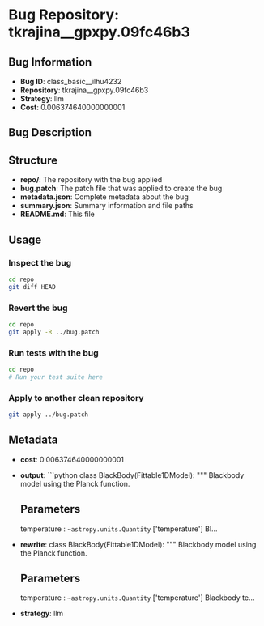 # Bug Repository: tkrajina__gpxpy.09fc46b3

## Bug Information

- **Bug ID**: class_basic__ilhu4232
- **Repository**: tkrajina__gpxpy.09fc46b3
- **Strategy**: llm
- **Cost**: 0.006374640000000001

## Bug Description



## Structure

- **repo/**: The repository with the bug applied
- **bug.patch**: The patch file that was applied to create the bug
- **metadata.json**: Complete metadata about the bug
- **summary.json**: Summary information and file paths
- **README.md**: This file

## Usage

### Inspect the bug
```bash
cd repo
git diff HEAD
```

### Revert the bug
```bash
cd repo
git apply -R ../bug.patch
```

### Run tests with the bug
```bash
cd repo
# Run your test suite here
```

### Apply to another clean repository
```bash
git apply ../bug.patch
```

## Metadata

- **cost**: 0.006374640000000001
- **output**: ```python
class BlackBody(Fittable1DModel):
    """
    Blackbody model using the Planck function.

    Parameters
    ----------
    temperature : `~astropy.units.Quantity` ['temperature']
        Bl...
- **rewrite**: class BlackBody(Fittable1DModel):
    """
    Blackbody model using the Planck function.

    Parameters
    ----------
    temperature : `~astropy.units.Quantity` ['temperature']
        Blackbody te...
- **strategy**: llm

